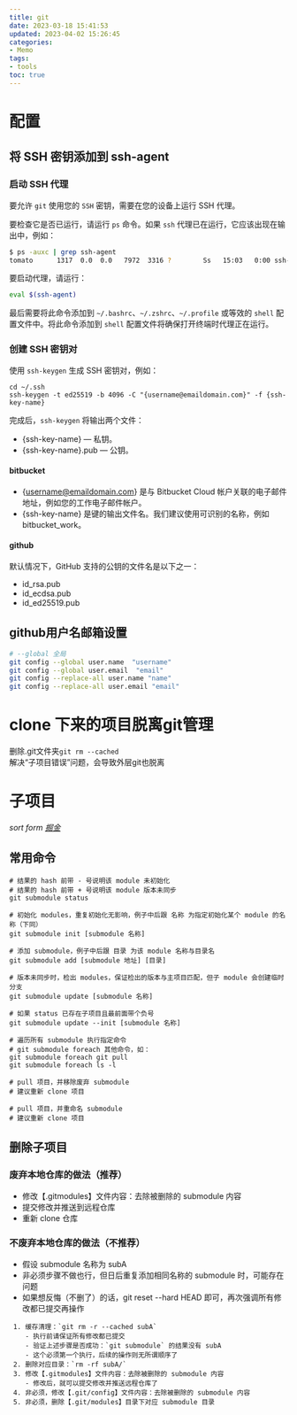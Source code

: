 ```yaml
---
title: git
date: 2023-03-18 15:41:53
updated: 2023-04-02 15:26:45
categories:
- Memo
tags:
- tools
toc: true
---
```

# 配置

## 将 SSH 密钥添加到 ssh-agent

### 启动 SSH 代理

要允许 `git` 使用您的 `SSH` 密钥，需要在您的设备上运行 SSH 代理。

要检查它是否已运行，请运行 `ps` 命令。如果 `ssh` 代理已在运行，它应该出现在输出中，例如：

```bash
$ ps -auxc | grep ssh-agent
tomato      1317  0.0  0.0   7972  3316 ?        Ss   15:03   0:00 ssh-agent
```

要启动代理，请运行：

```bash
eval $(ssh-agent)
```

最后需要将此命令添加到 `~/.bashrc`、`~/.zshrc`、`~/.profile` 或等效的 `shell` 配置文件中。将此命令添加到 `shell` 配置文件将确保打开终端时代理正在运行。

### 创建 SSH 密钥对

使用 `ssh-keygen` 生成 SSH 密钥对，例如：

```
cd ~/.ssh
ssh-keygen -t ed25519 -b 4096 -C "{username@emaildomain.com}" -f {ssh-key-name}
```

完成后，`ssh-keygen` 将输出两个文件：

- {ssh-key-name} — 私钥。
- {ssh-key-name}.pub — 公钥。

#### bitbucket

- {username@emaildomain.com} 是与 Bitbucket Cloud 帐户关联的电子邮件地址，例如您的工作电子邮件帐户。
- {ssh-key-name} 是键的输出文件名。我们建议使用可识别的名称，例如bitbucket_work。

#### github

默认情况下，GitHub 支持的公钥的文件名是以下之一：

- id_rsa.pub
- id_ecdsa.pub
- id_ed25519.pub

## github用户名邮箱设置
```bash
# --global 全局
git config --global user.name  "username"  
git config --global user.email  "email"
git config --replace-all user.name "name"
git config --replace-all user.email "email"
```

# clone 下来的项目脱离git管理
删除.git文件夹`git rm --cached`  
解决“子项目错误”问题，会导致外层git也脱离  

# 子项目

*sort form [掘金](https://juejin.cn/post/6948251963133788196)*

## 常用命令

```shell
# 结果的 hash 前带 - 号说明该 module 未初始化
# 结果的 hash 前带 + 号说明该 module 版本未同步
git submodule status

# 初始化 modules，重复初始化无影响，例子中后跟 名称 为指定初始化某个 module 的名称（下同）
git submodule init [submodule 名称]

# 添加 submodule，例子中后跟 目录 为该 module 名称与目录名
git submodule add [submodule 地址] [目录]

# 版本未同步时，检出 modules，保证检出的版本与主项目匹配，但子 module 会创建临时分支
git submodule update [submodule 名称]

# 如果 status 已存在子项目且最前面带个负号
git submodule update --init [submodule 名称]

# 遍历所有 submodule 执行指定命令
# git submodule foreach 其他命令，如：
git submodule foreach git pull
git submodule foreach ls -l
```

```shell
# pull 项目，并移除废弃 submodule
# 建议重新 clone 项目

# pull 项目，并重命名 submodule
# 建议重新 clone 项目
```

## 删除子项目

### 废弃本地仓库的做法（推荐）

- 修改【.gitmodules】文件内容：去除被删除的 submodule 内容
- 提交修改并推送到远程仓库
- 重新 clone 仓库

### 不废弃本地仓库的做法（不推荐）

- 假设 submodule 名称为 subA
- 非必须步骤不做也行，但日后重复添加相同名称的 submodule 时，可能存在问题
- 如果想反悔（不删了）的话，git reset --hard HEAD 即可，再次强调所有修改都已提交再操作

```
 1. 缓存清理：`git rm -r --cached subA`
 	- 执行前请保证所有修改都已提交
 	- 验证上述步骤是否成功：`git submodule` 的结果没有 subA
 	- 这个必须第一个执行，后续的操作则无所谓顺序了
 2. 删除对应目录：`rm -rf subA/`
 3. 修改【.gitmodules】文件内容：去除被删除的 submodule 内容
 	- 修改后，就可以提交修改并推送远程仓库了
 4. 非必须，修改【.git/config】文件内容：去除被删除的 submodule 内容
 5. 非必须，删除【.git/modules】目录下对应 submodule 目录
```